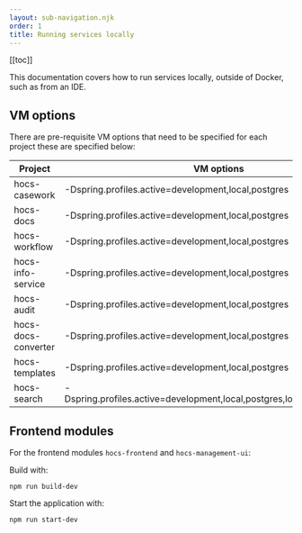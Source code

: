 ```yaml
---
layout: sub-navigation.njk
order: 1
title: Running services locally
---
```


[[toc]]

This documentation covers how to run services locally, outside of Docker, such as from an IDE.

## VM options
There are pre-requisite VM options that need to be specified for each project these are specified below:

| Project             | VM options                                                              |
|---------------------|-------------------------------------------------------------------------|
| hocs-casework       | -Dspring.profiles.active=development,local,postgres                     |
| hocs-docs           | -Dspring.profiles.active=development,local,postgres                     |
| hocs-workflow       | -Dspring.profiles.active=development,local,postgres                     |
| hocs-info-service   | -Dspring.profiles.active=development,local,postgres                     |
| hocs-audit          | -Dspring.profiles.active=development,local,postgres                     |
| hocs-docs-converter | -Dspring.profiles.active=development,local,postgres                     |
| hocs-templates      | -Dspring.profiles.active=development,local,postgres                     |
| hocs-search         | -Dspring.profiles.active=development,local,postgres,localstack,consumer |

## Frontend modules
For the frontend modules `hocs-frontend` and `hocs-management-ui`:

Build with:
``` 
npm run build-dev
```

Start the application with:
``` 
npm run start-dev
```
